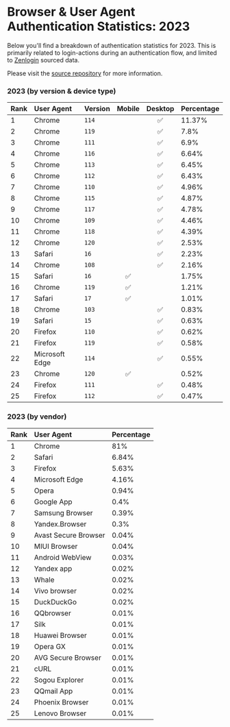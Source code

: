 # Browser & User Agent Authentication Statistics: 2023

Below you'll find a breakdown of authentication statistics for
2023. This is primarily related to login-actions during an
authentication flow, and limited to <a href="https://zenlogin.co"/>Zenlogin</a>
sourced data.

Please visit the
<a href="https://github.com/zenlogin/browser-user-agent-authentication-statistics">source repository</a>
for more information.

### 2023 (by version & device type)
| Rank | User Agent | Version | Mobile | Desktop | Percentage |
| :--- | :--- | :--- | :---: | :---: | :--- |
| 1 | Chrome | `114` | | ✅ | 11.37% |
| 2 | Chrome | `119` | | ✅ | 7.8% |
| 3 | Chrome | `111` | | ✅ | 6.9% |
| 4 | Chrome | `116` | | ✅ | 6.64% |
| 5 | Chrome | `113` | | ✅ | 6.45% |
| 6 | Chrome | `112` | | ✅ | 6.43% |
| 7 | Chrome | `110` | | ✅ | 4.96% |
| 8 | Chrome | `115` | | ✅ | 4.87% |
| 9 | Chrome | `117` | | ✅ | 4.78% |
| 10 | Chrome | `109` | | ✅ | 4.46% |
| 11 | Chrome | `118` | | ✅ | 4.39% |
| 12 | Chrome | `120` | | ✅ | 2.53% |
| 13 | Safari | `16` | | ✅ | 2.23% |
| 14 | Chrome | `108` | | ✅ | 2.16% |
| 15 | Safari | `16` | ✅ | | 1.75% |
| 16 | Chrome | `119` | ✅ | | 1.21% |
| 17 | Safari | `17` | ✅ | | 1.01% |
| 18 | Chrome | `103` | | ✅ | 0.83% |
| 19 | Safari | `15` | | ✅ | 0.63% |
| 20 | Firefox | `110` | | ✅ | 0.62% |
| 21 | Firefox | `119` | | ✅ | 0.58% |
| 22 | Microsoft Edge | `114` | | ✅ | 0.55% |
| 23 | Chrome | `120` | ✅ | | 0.52% |
| 24 | Firefox | `111` | | ✅ | 0.48% |
| 25 | Firefox | `112` | | ✅ | 0.47% |


### 2023 (by vendor)
| Rank | User Agent | Percentage |
| :--- | :--- | :--- |
| 1 | Chrome | 81% |
| 2 | Safari | 6.84% |
| 3 | Firefox | 5.63% |
| 4 | Microsoft Edge | 4.16% |
| 5 | Opera | 0.94% |
| 6 | Google App | 0.4% |
| 7 | Samsung Browser | 0.39% |
| 8 | Yandex.Browser | 0.3% |
| 9 | Avast Secure Browser | 0.04% |
| 10 | MIUI Browser | 0.04% |
| 11 | Android WebView | 0.03% |
| 12 | Yandex app | 0.02% |
| 13 | Whale | 0.02% |
| 14 | Vivo browser | 0.02% |
| 15 | DuckDuckGo | 0.02% |
| 16 | QQbrowser | 0.01% |
| 17 | Silk | 0.01% |
| 18 | Huawei Browser | 0.01% |
| 19 | Opera GX | 0.01% |
| 20 | AVG Secure Browser | 0.01% |
| 21 | cURL | 0.01% |
| 22 | Sogou Explorer | 0.01% |
| 23 | QQmail App | 0.01% |
| 24 | Phoenix Browser | 0.01% |
| 25 | Lenovo Browser | 0.01% |
